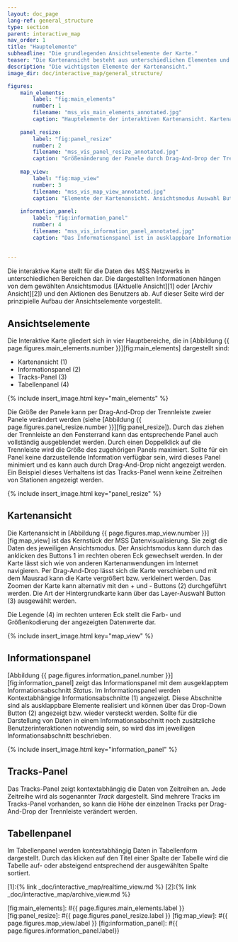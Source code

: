 ```yaml
---
layout: doc_page
lang-ref: general_structure
type: section
parent: interactive_map
nav_order: 1
title: "Hauptelemente"
subheadline: "Die grundlegenden Ansichtselemente der Karte."
teaser: "Die Kartenansicht besteht aus unterschiedlichen Elementen und Ansichtsmodi in denen die ausgewählten Informationen angezeigt werden."
description: "Die wichtigsten Elemente der Kartenansicht."
image_dir: doc/interactive_map/general_structure/

figures:
    main_elements:
        label: "fig:main_elements"
        number: 1
        filename: "mss_vis_main_elements_annotated.jpg"
        caption: "Hauptelemente der interaktiven Kartenansicht. Kartenansicht (1), Informationspanel (2), Tracks-Panel (3) und Tabellenpanel (4)."
        
    panel_resize:
        label: "fig:panel_resize"
        number: 2
        filename: "mss_vis_panel_resize_annotated.jpg"
        caption: "Größenänderung der Panele durch Drag-And-Drop der Trennleiste."
        
    map_view:
        label: "fig:map_view"
        number: 3
        filename: "mss_vis_map_view_annotated.jpg"
        caption: "Elemente der Kartenansicht. Ansichtsmodus Auswahl Button (1), Karten-Zoom Buttons (2), Kartenlayer Auswahl Button (3) und Kartenlegende (4)."
        
    information_panel:
        label: "fig:information_panel"
        number: 4
        filename: "mss_vis_information_panel_annotated.jpg"
        caption: "Das Informationspanel ist in ausklappbare Informationsabschitte unterteilt. Abschnitt (1) zeigt zum Beispiel den aktuellen Status der Kartenansicht. Zum aus- und einblenden der Informationsabschnitte kann das Drop-Down Button (2) verwendet werden."
        
    
---
```


Die interaktive Karte stellt für die Daten des MSS Netzwerks in unterschiedlichen Bereichen dar. Die dargestellten Informationen hängen von dem gewählten Ansichtsmodus ([Aktuelle Ansicht][1] oder [Archiv Ansicht][2]) und den Aktionen des Benutzers ab. Auf dieser Seite wird der prinzipielle Aufbau der Ansichtselemente vorgestellt.


## Ansichtselemente
Die Interaktive Karte gliedert sich in vier Hauptbereiche, die in [Abbildung {{ page.figures.main_elements.number }}][fig:main_elements] dargestellt sind:

 - Kartenansicht (1)
 - Informationspanel (2)
 - Tracks-Panel (3)
 - Tabellenpanel (4)

{% include insert_image.html key="main_elements" %}

Die Größe der Panele kann per Drag-And-Drop der Trennleiste zweier Panele verändert werden (siehe [Abbildung {{ page.figures.panel_resize.number }}][fig:panel_resize]). Durch das ziehen der Trennleiste an den Fensterrand kann das entsprechende Panel auch vollständig ausgeblendet werden. Durch einen Doppelklick auf die Trennleiste wird die Größe des zugehörigen Panels maximiert. Sollte für ein Panel keine darzustellende Information verfügbar sein, wird dieses Panel minimiert und es kann auch durch Drag-And-Drop nicht angezeigt werden. Ein Beispiel dieses Verhaltens ist das Tracks-Panel wenn keine Zeitreihen von Stationen angezeigt werden. 

{% include insert_image.html key="panel_resize" %}


## Kartenansicht

Die Kartenansicht in [Abbildung {{ page.figures.map_view.number }}][fig:map_view] ist das Kernstück der MSS Datenvisualisierung. Sie zeigt die Daten des jeweiligen Ansichtsmodus. Der Ansichtsmodus kann durch das anklicken des Buttons 1 im rechten oberen Eck gewechselt werden. In der Karte lässt sich wie von anderen Kartenanwendungen im Internet navigieren. Per Drag-And-Drop lässt sich die Karte verschieben und mit dem Mausrad kann die Karte vergrößert bzw. verkleinert werden. Das Zoomen der Karte kann alternativ mit den + und - Buttons (2) durchgeführt werden. Die Art der Hintergrundkarte kann über das Layer-Auswahl Button (3) ausgewählt werden.

Die Legende (4) im rechten unteren Eck stellt die Farb- und Größenkodierung der angezeigten Datenwerte dar.

{% include insert_image.html key="map_view" %}


## Informationspanel

[Abbildung {{ page.figures.information_panel.number }}][fig:information_panel] zeigt das Informationspanel mit dem ausgeklapptem Informationsabschnitt _Status_. Im Informationspanel werden Kontextabhängige Informationsabschnitte (1) angezeigt. Diese Abschnitte sind als ausklappbare Elemente realisiert und können über das Drop-Down Button (2) angezeigt bzw. wieder versteckt werden. Sollte für die Darstellung von Daten in einem Informationsabschnitt noch zusätzliche Benutzerinteraktionen notwendig sein, so wird das im jeweiligen Informationsabschnitt beschrieben.

{% include insert_image.html key="information_panel" %}


## Tracks-Panel

Das Tracks-Panel zeigt kontextabhängig die Daten von Zeitreihen an. Jede Zeitreihe wird als sogenannter _Track_ dargestellt. Sind mehrere Tracks im Tracks-Panel vorhanden, so kann die Höhe der einzelnen Tracks per Drag-And-Drop der Trennleiste verändert werden.


## Tabellenpanel

Im Tabellenpanel werden kontextabhängig Daten in Tabellenform dargestellt. Durch das klicken auf den Titel einer Spalte der Tabelle wird die Tabelle auf- oder absteigend entsprechend der ausgewählten Spalte sortiert.


[1]:{% link _doc/interactive_map/realtime_view.md %}
[2]:{% link _doc/interactive_map/archive_view.md %}

[fig:main_elements]: #{{ page.figures.main_elements.label }}
[fig:panel_resize]: #{{ page.figures.panel_resize.label }}
[fig:map_view]: #{{ page.figures.map_view.label }}
[fig:information_panel]: #{{ page.figures.information_panel.label}}
